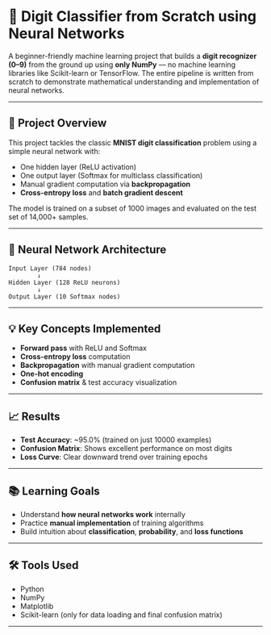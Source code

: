 # 🧠 Digit Classifier from Scratch using Neural Networks

A beginner-friendly machine learning project that builds a **digit recognizer (0–9)** from the ground up using **only NumPy** — no machine learning libraries like Scikit-learn or TensorFlow. The entire pipeline is written from scratch to demonstrate mathematical understanding and implementation of neural networks.

---

## 📌 Project Overview

This project tackles the classic **MNIST digit classification** problem using a simple neural network with:
- One hidden layer (ReLU activation)
- One output layer (Softmax for multiclass classification)
- Manual gradient computation via **backpropagation**
- **Cross-entropy loss** and **batch gradient descent**

The model is trained on a subset of 1000 images and evaluated on the test set of 14,000+ samples.

---

## 🔢 Neural Network Architecture

```
Input Layer (784 nodes)
        ↓
Hidden Layer (128 ReLU neurons)
        ↓
Output Layer (10 Softmax nodes)
```

---

## 💡 Key Concepts Implemented

- **Forward pass** with ReLU and Softmax
- **Cross-entropy loss** computation
- **Backpropagation** with manual gradient computation
- **One-hot encoding**
- **Confusion matrix** & test accuracy visualization

---

## 📈 Results

- **Test Accuracy**: ~95.0% (trained on just 10000 examples)
- **Confusion Matrix**: Shows excellent performance on most digits
- **Loss Curve**: Clear downward trend over training epochs

---

## 📚 Learning Goals

- Understand **how neural networks work** internally
- Practice **manual implementation** of training algorithms
- Build intuition about **classification**, **probability**, and **loss functions**

---

## 🛠️ Tools Used

- Python
- NumPy
- Matplotlib
- Scikit-learn (only for data loading and final confusion matrix)

---